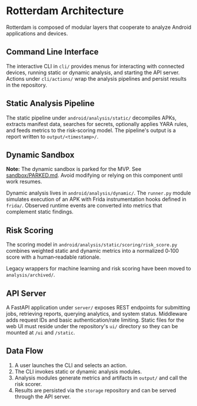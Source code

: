 # Rotterdam Architecture

Rotterdam is composed of modular layers that cooperate to analyze Android applications and devices.

## Command Line Interface

The interactive CLI in `cli/` provides menus for interacting with connected devices, running static or dynamic analysis, and starting the API server. Actions under `cli/actions/` wrap the analysis pipelines and persist results in the repository.

## Static Analysis Pipeline

The static pipeline under `android/analysis/static/` decompiles APKs, extracts manifest data, searches for secrets, optionally applies YARA rules, and feeds metrics to the risk‑scoring model. The pipeline's output is a report written to `output/<timestamp>/`.

## Dynamic Sandbox

**Note:** The dynamic sandbox is parked for the MVP. See [sandbox/PARKED.md](../sandbox/PARKED.md). Avoid modifying or relying on this component until work resumes.

Dynamic analysis lives in `android/analysis/dynamic/`. The `runner.py` module simulates execution of an APK with Frida instrumentation hooks defined in `frida/`. Observed runtime events are converted into metrics that complement static findings.

## Risk Scoring

The scoring model in `android/analysis/static/scoring/risk_score.py` combines weighted static and dynamic metrics into a normalized 0‑100 score with a human‑readable rationale.

Legacy wrappers for machine learning and risk scoring have been moved to
`analysis/archived/`.

## API Server

A FastAPI application under `server/` exposes REST endpoints for submitting jobs, retrieving reports, querying analytics, and system status. Middleware adds request IDs and basic authentication/rate limiting. Static files for the web UI must reside under the repository's `ui/` directory so they can be mounted at `/ui` and `/static`.

## Data Flow

1. A user launches the CLI and selects an action.
2. The CLI invokes static or dynamic analysis modules.
3. Analysis modules generate metrics and artifacts in `output/` and call the risk scorer.
4. Results are persisted via the `storage` repository and can be served through the API server.

